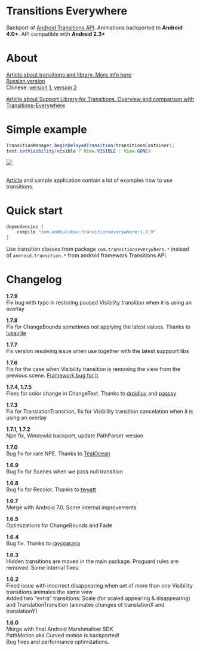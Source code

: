 Transitions Everywhere
============
Backport of [Android Transitions API][1]. Animations backported to <b>Android 4.0+</b>. API compatible with <b>Android 2.3+</b>

About
============
[Article about transitions and library. More info here][2]<br>
[Russian version][3]<br>
Chinese: [version 1][5], [version 2][6]<br>

[Article about Support Library for Transitions. Overview and comparison with Transitions-Everywhere][7]

Simple example
============
```java
TransitionManager.beginDelayedTransition(transitionsContainer);
text.setVisibility(visible ? View.VISIBLE : View.GONE);      
```
<img src="https://habrastorage.org/files/c51/b1e/b26/c51b1eb26fb941698ad5a1368d06603b.gif"/>

<br>[Article][2] and sample application contain a lot of examples how to use transitions.

Quick start
============
```groovy
dependencies {
    compile "com.andkulikov:transitionseverywhere:1.7.9"
}
```
Use transition classes from package `com.transitionseverywhere.*` instead of `android.transition.*` from android framework Transitions API.<br>

Changelog
============

<b>1.7.9</b><br>
Fix bug with typo in restoring paused Visibility transition when it is using an overlay

<b>1.7.8</b><br>
Fix for ChangeBounds sometimes not applying the latest values. Thanks to [lukaville][13]

<b>1.7.7</b><br>
Fix version resolving issue when use together with the latest suppport libs

<b>1.7.6</b><br>
Fix for the case when Visibility transition is removing the view from the previous scene. [Framework bug for it][12]

<b>1.7.4, 1.7.5</b><br>
Fixes for color change in ChangeText. Thanks to [droidluv][10] and [passsy][11]

<b>1.7.3</b><br>
Fix for TranslationTransition, fix for Visibility transition cancelation when it is using an overlay 

<b>1.7.1, 1.7.2</b><br>
Npe fix, WindowId backport, update PathParser version

<b>1.7.0</b><br>
Bug fix for rare NPE. Thanks to [TealOcean][9]

<b>1.6.9</b><br>
Bug fix for Scenes when we pass null transition

<b>1.6.8</b><br>
Bug fix for Recolor. Thanks to [twyatt][8]

<b>1.6.7</b><br>
Merge with Android 7.0. Some internal improvements

<b>1.6.5</b><br>
Optimizations for ChangeBounds and Fade

<b>1.6.4</b><br>
Bug fix. Thanks to [raycoarana][4]

<b>1.6.3</b><br>
Hidden transitions are moved in the main package. Proguard rules are removed. Some internal fixes.

<b>1.6.2</b><br>
Fixed issue with incorrect disappearing when set of more than one Visibility transitions animates the same view
<br>Added two "extra" transitions: Scale (for scaled appearing & disappearing) and TranslationTransition (animates changes of translationX and translationY)

<b>1.6.0</b><br>
Merge with final Android Marshmallow SDK<br>
PathMotion aka Curved motion is backported!<br>
Bug fixes and performance optimizations.

[1]: http://developer.android.com/reference/android/transition/package-summary.html
[2]: https://medium.com/@andkulikov/animate-all-the-things-transitions-in-android-914af5477d50
[3]: http://habrahabr.ru/post/243363/
[4]: https://github.com/raycoarana
[5]: https://yanlu.me/animate-all-the-things-transitions-in-android/
[6]: http://www.jianshu.com/p/98f2ec280945
[7]: https://medium.com/@andkulikov/support-library-for-transitions-overview-and-comparison-c41be713cf8c
[8]: https://github.com/twyatt
[9]: https://github.com/TealOcean
[10]: https://github.com/droidluv
[11]: https://github.com/passsy
[12]: https://issuetracker.google.com/issues/65688271
[13]: https://github.com/lukaville
